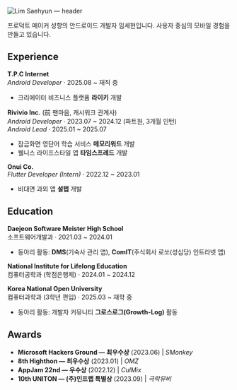 ![Lim Saehyun — header](https://capsule-render.vercel.app/api?type=waving&color=timeGradient&height=220&section=header&text=Lim%20SaeHyun&fontSize=48&fontAlignY=38&animation=fadeIn)

프로덕트 메이커 성향의 안드로이드 개발자 임세현입니다.  사용자 중심의 모바일 경험을 만들고 있습니다.

## Experience

**T.P.C Internet**  
*Android Developer* · 2025.08 ~ 재직 중
- 크리에이터 비즈니스 플랫폼 **라이키** 개발

**Rivivio Inc.** (前 팬마음, 캐시워크 관계사)  
*Android Developer* · 2023.07 ~ 2024.12 (파트원, 3개월 인턴)  
*Android Lead* · 2025.01 ~ 2025.07  
- 잠금화면 영단어 학습 서비스 **메모리워드** 개발
- 웰니스 라이프스타일 앱 **타임스프레드** 개발

**Onui Co.**  
*Flutter Developer (Intern)* · 2022.12 ~ 2023.01  
- 비대면 과외 앱 **설탭** 개발

## Education

**Daejeon Software Meister High School**  
소프트웨어개발과 · 2021.03 ~ 2024.01  
- 동아리 활동: **DMS**(기숙사 관리 앱), **ComIT**(주식회사 로쏘(성심당) 인트라넷 앱)  

**National Institute for Lifelong Education**  
컴퓨터공학과 (학점은행제) · 2024.01 ~ 2024.12  

**Korea National Open University**  
컴퓨터과학과 (3학년 편입) · 2025.03 ~ 재학 중  
- 동아리 활동: 개발자 커뮤니티 **그로스로그(Growth-Log)** 활동  

## Awards

- **Microsoft Hackers Ground — 최우수상** (2023.06) | *SMonkey*  
- **8th Highthon — 최우수상** (2023.01) | *OMZ*  
- **AppJam 22nd — 우수상** (2022.12) | *CulMix*  
- **10th UNITON — (주)인프랩 특별상** (2023.09) | *극락뮤비*  
